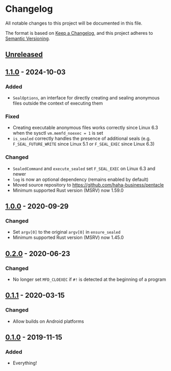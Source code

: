 # Changelog
All notable changes to this project will be documented in this file.

The format is based on [Keep a Changelog](https://keepachangelog.com/en/1.0.0/),
and this project adheres to [Semantic Versioning](https://semver.org/spec/v2.0.0.html).

## [Unreleased]

## [1.1.0] - 2024-10-03
### Added
- `SealOptions`, an interface for directly creating and sealing anonymous files outside the context
  of executing them

### Fixed
- Creating executable anonymous files works correctly since Linux 6.3 when the sysctl
  `vm.memfd_noexec = 1` is set
- `is_sealed` correctly handles the presence of additional seals (e.g. `F_SEAL_FUTURE_WRITE` since
  Linux 5.1 or `F_SEAL_EXEC` since Linux 6.3)

### Changed
- `SealedCommand` and `execute_sealed` set `F_SEAL_EXEC` on Linux 6.3 and newer
- `log` is now an optional dependency (remains enabled by default)
- Moved source repository to <https://github.com/haha-business/pentacle>
- Minimum supported Rust version (MSRV) now 1.59.0

## [1.0.0] - 2020-09-29
### Changed
- Set `argv[0]` to the original `argv[0]` in `ensure_sealed`
- Minimum supported Rust version (MSRV) now 1.45.0

## [0.2.0] - 2020-06-23
### Changed
- No longer set `MFD_CLOEXEC` if `#!` is detected at the beginning of a program

## [0.1.1] - 2020-03-15
### Changed
- Allow builds on Android platforms

## [0.1.0] - 2019-11-15
### Added
- Everything!

[Unreleased]: https://github.com/iliana/pentacle/compare/v1.1.0...HEAD
[1.1.0]: https://github.com/iliana/pentacle/compare/v1.0.0...v1.1.0
[1.0.0]: https://github.com/iliana/pentacle/compare/v0.2.0...v1.0.0
[0.2.0]: https://github.com/iliana/pentacle/compare/v0.1.1...v0.2.0
[0.1.1]: https://github.com/iliana/pentacle/compare/v0.1.0...v0.1.1
[0.1.0]: https://github.com/iliana/pentacle/releases/tag/v0.1.0
